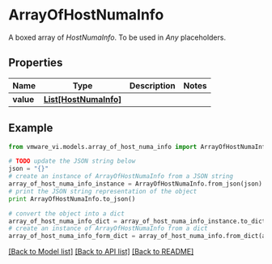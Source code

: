 # ArrayOfHostNumaInfo

A boxed array of *HostNumaInfo*. To be used in *Any* placeholders. 

## Properties
Name | Type | Description | Notes
------------ | ------------- | ------------- | -------------
**value** | [**List[HostNumaInfo]**](HostNumaInfo.md) |  | 

## Example

```python
from vmware_vi.models.array_of_host_numa_info import ArrayOfHostNumaInfo

# TODO update the JSON string below
json = "{}"
# create an instance of ArrayOfHostNumaInfo from a JSON string
array_of_host_numa_info_instance = ArrayOfHostNumaInfo.from_json(json)
# print the JSON string representation of the object
print ArrayOfHostNumaInfo.to_json()

# convert the object into a dict
array_of_host_numa_info_dict = array_of_host_numa_info_instance.to_dict()
# create an instance of ArrayOfHostNumaInfo from a dict
array_of_host_numa_info_form_dict = array_of_host_numa_info.from_dict(array_of_host_numa_info_dict)
```
[[Back to Model list]](../README.md#documentation-for-models) [[Back to API list]](../README.md#documentation-for-api-endpoints) [[Back to README]](../README.md)


